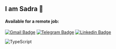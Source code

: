 ## I am Sadra 👋

#### Available for a remote job:
[![Gmail Badge](https://img.shields.io/twitter/url?color=white&label=sadraromexs%40gmail.com&logo=gmail&style=social&url=https%3A%2F%2Fgmail.com%2Fsadraromexs)](mailto:sadraromexs@gmail.com)
[![Telegram Badge](https://img.shields.io/badge/-Telegram-blue?style=flat&logo=telegram&logoColor=white&link=https://t.me/imanghafoori/)](https://t.me/sromexs/)
[![Linkedin Badge](https://img.shields.io/twitter/url?label=Sadra%20Bahrami&logo=linkedin&style=social&url=https%3A%2F%2Fwww.linkedin.com%2Fin%2Fsromexs%2F)](https://linkedin.com/in/sromexs/) 


<img alt="TypeScript" src="https://img.shields.io/badge/typescript%20-%23007ACC.svg?&style=for-the-badge&logo=typescript&logoColor=white"/>
